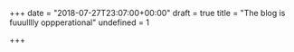 +++
date = "2018-07-27T23:07:00+00:00"
draft = true
title = "The blog is fuuulllly oppperational"
undefined = 1

+++

